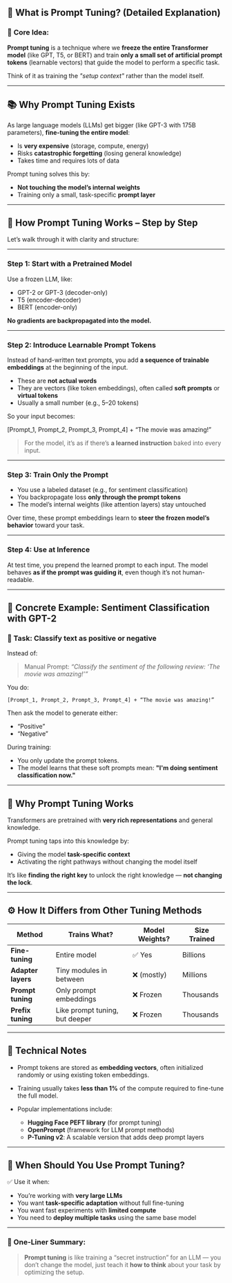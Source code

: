 ## 🧠 **What is Prompt Tuning? (Detailed Explanation)**

### 🔑 **Core Idea**:

**Prompt tuning** is a technique where we **freeze the entire Transformer model** (like GPT, T5, or BERT) and train **only a small set of artificial prompt tokens** (learnable vectors) that guide the model to perform a specific task.

Think of it as training the *"setup context"* rather than the model itself.

---

## 📚 **Why Prompt Tuning Exists**

As large language models (LLMs) get bigger (like GPT-3 with 175B parameters), **fine-tuning the entire model**:

* Is **very expensive** (storage, compute, energy)
* Risks **catastrophic forgetting** (losing general knowledge)
* Takes time and requires lots of data

Prompt tuning solves this by:

* **Not touching the model’s internal weights**
* Training only a small, task-specific **prompt layer**

---

## 🧩 **How Prompt Tuning Works – Step by Step**

Let’s walk through it with clarity and structure:

---

### **Step 1: Start with a Pretrained Model**

Use a frozen LLM, like:

* GPT-2 or GPT-3 (decoder-only)
* T5 (encoder-decoder)
* BERT (encoder-only)

**No gradients are backpropagated into the model.**

---

### **Step 2: Introduce Learnable Prompt Tokens**

Instead of hand-written text prompts, you add **a sequence of trainable embeddings** at the beginning of the input.

* These are **not actual words**
* They are vectors (like token embeddings), often called **soft prompts** or **virtual tokens**
* Usually a small number (e.g., 5–20 tokens)

So your input becomes:

[Prompt_1, Prompt_2, Prompt_3, Prompt_4] + “The movie was amazing!”

> For the model, it’s as if there’s **a learned instruction** baked into every input.

---

### **Step 3: Train Only the Prompt**

* You use a labeled dataset (e.g., for sentiment classification)
* You backpropagate loss **only through the prompt tokens**
* The model’s internal weights (like attention layers) stay untouched

Over time, these prompt embeddings learn to **steer the frozen model’s behavior** toward your task.

---

### **Step 4: Use at Inference**

At test time, you prepend the learned prompt to each input. The model behaves **as if the prompt was guiding it**, even though it’s not human-readable.

---

## 🔁 **Concrete Example: Sentiment Classification with GPT-2**

### 🧪 Task: Classify text as **positive or negative**

Instead of:

> Manual Prompt: *“Classify the sentiment of the following review: ‘The movie was amazing!’”*

You do:

```plaintext
[Prompt_1, Prompt_2, Prompt_3, Prompt_4] + “The movie was amazing!”
```

Then ask the model to generate either:

* “Positive”
* “Negative”

During training:

* You only update the prompt tokens.
* The model learns that these soft prompts mean: **"I'm doing sentiment classification now."**

---

## 🧠 **Why Prompt Tuning Works**

Transformers are pretrained with **very rich representations** and general knowledge.

Prompt tuning taps into this knowledge by:

* Giving the model **task-specific context**
* Activating the right pathways without changing the model itself

It’s like **finding the right key** to unlock the right knowledge — **not changing the lock**.

---

## ⚙️ **How It Differs from Other Tuning Methods**

| Method             | Trains What?                   | Model Weights? | Size Trained |
| ------------------ | ------------------------------ | -------------- | ------------ |
| **Fine-tuning**    | Entire model                   | ✅ Yes          | Billions     |
| **Adapter layers** | Tiny modules in between        | ❌ (mostly)     | Millions     |
| **Prompt tuning**  | Only prompt embeddings         | ❌ Frozen       | Thousands    |
| **Prefix tuning**  | Like prompt tuning, but deeper | ❌ Frozen       | Thousands    |

---

## 🧪 **Technical Notes**

* Prompt tokens are stored as **embedding vectors**, often initialized randomly or using existing token embeddings.
* Training usually takes **less than 1%** of the compute required to fine-tune the full model.
* Popular implementations include:

  * **Hugging Face PEFT library** (for prompt tuning)
  * **OpenPrompt** (framework for LLM prompt methods)
  * **P-Tuning v2**: A scalable version that adds deep prompt layers

---

## 🎯 **When Should You Use Prompt Tuning?**

✅ Use it when:

* You’re working with **very large LLMs**
* You want **task-specific adaptation** without full fine-tuning
* You want fast experiments with **limited compute**
* You need to **deploy multiple tasks** using the same base model

---

### 🧠 One-Liner Summary:

> **Prompt tuning** is like training a “secret instruction” for an LLM — you don’t change the model, just teach it **how to think** about your task by optimizing the setup.
